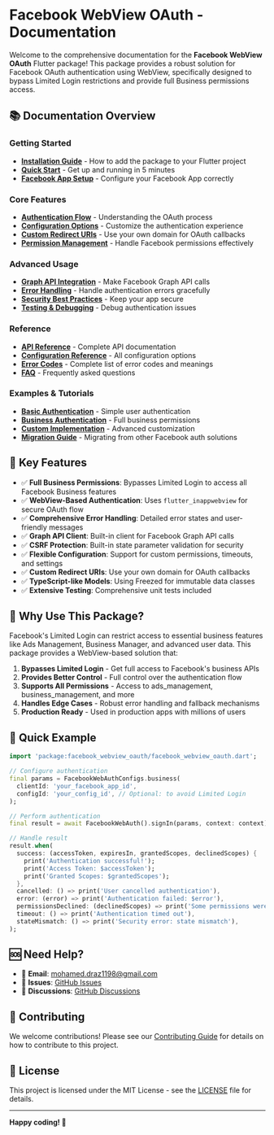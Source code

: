 # Facebook WebView OAuth - Documentation

Welcome to the comprehensive documentation for the **Facebook WebView OAuth** Flutter package! This package provides a robust solution for Facebook OAuth authentication using WebView, specifically designed to bypass Limited Login restrictions and provide full Business permissions access.

## 📚 Documentation Overview

### Getting Started

- **[Installation Guide](Installation)** - How to add the package to your Flutter project
- **[Quick Start](Quick-Start)** - Get up and running in 5 minutes
- **[Facebook App Setup](Facebook-App-Setup)** - Configure your Facebook App correctly

### Core Features

- **[Authentication Flow](Authentication-Flow)** - Understanding the OAuth process
- **[Configuration Options](Configuration-Options)** - Customize the authentication experience
- **[Custom Redirect URIs](Custom-Redirect-URIs)** - Use your own domain for OAuth callbacks
- **[Permission Management](Permission-Management)** - Handle Facebook permissions effectively

### Advanced Usage

- **[Graph API Integration](Graph-API-Integration)** - Make Facebook Graph API calls
- **[Error Handling](Error-Handling)** - Handle authentication errors gracefully
- **[Security Best Practices](Security-Best-Practices)** - Keep your app secure
- **[Testing & Debugging](Testing-Debugging)** - Debug authentication issues

### Reference

- **[API Reference](API-Reference)** - Complete API documentation
- **[Configuration Reference](Configuration-Reference)** - All configuration options
- **[Error Codes](Error-Codes)** - Complete list of error codes and meanings
- **[FAQ](FAQ)** - Frequently asked questions

### Examples & Tutorials

- **[Basic Authentication](Example-Basic-Authentication)** - Simple user authentication
- **[Business Authentication](Example-Business-Authentication)** - Full business permissions
- **[Custom Implementation](Example-Custom-Implementation)** - Advanced customization
- **[Migration Guide](Migration-Guide)** - Migrating from other Facebook auth solutions

## 🚀 Key Features

- ✅ **Full Business Permissions**: Bypasses Limited Login to access all Facebook Business features
- ✅ **WebView-Based Authentication**: Uses `flutter_inappwebview` for secure OAuth flow
- ✅ **Comprehensive Error Handling**: Detailed error states and user-friendly messages
- ✅ **Graph API Client**: Built-in client for Facebook Graph API calls
- ✅ **CSRF Protection**: Built-in state parameter validation for security
- ✅ **Flexible Configuration**: Support for custom permissions, timeouts, and settings
- ✅ **Custom Redirect URIs**: Use your own domain for OAuth callbacks
- ✅ **TypeScript-like Models**: Using Freezed for immutable data classes
- ✅ **Extensive Testing**: Comprehensive unit tests included

## 🎯 Why Use This Package?

Facebook's Limited Login can restrict access to essential business features like Ads Management, Business Manager, and advanced user data. This package provides a WebView-based solution that:

1. **Bypasses Limited Login** - Get full access to Facebook's business APIs
2. **Provides Better Control** - Full control over the authentication flow
3. **Supports All Permissions** - Access to ads_management, business_management, and more
4. **Handles Edge Cases** - Robust error handling and fallback mechanisms
5. **Production Ready** - Used in production apps with millions of users

## 📖 Quick Example

```dart
import 'package:facebook_webview_oauth/facebook_webview_oauth.dart';

// Configure authentication
final params = FacebookWebAuthConfigs.business(
  clientId: 'your_facebook_app_id',
  configId: 'your_config_id', // Optional: to avoid Limited Login
);

// Perform authentication
final result = await FacebookWebAuth().signIn(params, context: context);

// Handle result
result.when(
  success: (accessToken, expiresIn, grantedScopes, declinedScopes) {
    print('Authentication successful!');
    print('Access Token: $accessToken');
    print('Granted Scopes: $grantedScopes');
  },
  cancelled: () => print('User cancelled authentication'),
  error: (error) => print('Authentication failed: $error'),
  permissionsDeclined: (declinedScopes) => print('Some permissions were declined: $declinedScopes'),
  timeout: () => print('Authentication timed out'),
  stateMismatch: () => print('Security error: state mismatch'),
);
```

## 🆘 Need Help?

- 📧 **Email**: [mohamed.draz1198@gmail.com](mailto:mohamed.draz1198@gmail.com)
- 🐛 **Issues**: [GitHub Issues](https://github.com/draz26648/facebook_webview_oauth/issues)
- 💬 **Discussions**: [GitHub Discussions](https://github.com/draz26648/facebook_webview_oauth/discussions)

## 🤝 Contributing

We welcome contributions! Please see our [Contributing Guide](Contributing) for details on how to contribute to this project.

## 📄 License

This project is licensed under the MIT License - see the [LICENSE](https://github.com/draz26648/facebook_webview_oauth/blob/main/LICENSE) file for details.

---

**Happy coding! 🚀**
